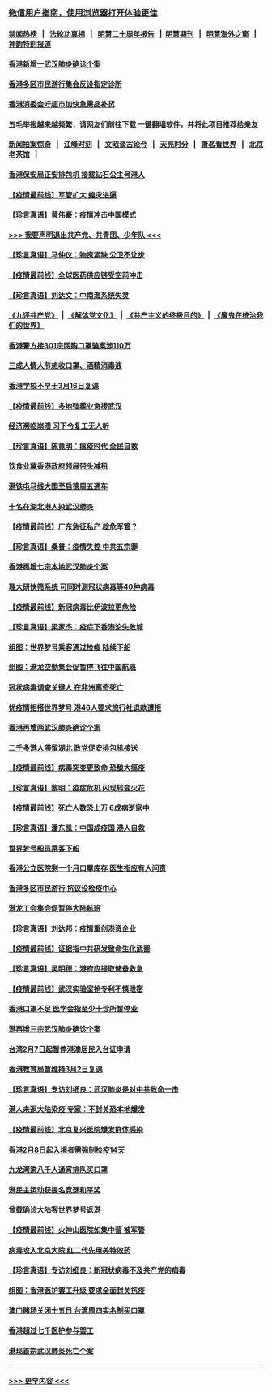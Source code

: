 ### [微信用户指南，使用浏览器打开体验更佳](https://github.com/gfw-breaker/banned-news1/blob/master/indexes/wechat-guide.md?t=0)
#### [禁闻热榜](热点新闻.md?t=0)  &nbsp;&nbsp;|&nbsp;&nbsp; [法轮功真相](https://github.com/gfw-breaker/truth/blob/master/README.md?t=0) &nbsp;&nbsp;|&nbsp;&nbsp; [明慧二十周年报告](https://github.com/gfw-breaker/mh-reports/blob/master/README.md?t=0) &nbsp;&nbsp;|&nbsp;&nbsp;[明慧期刊](https://github.com/gfw-breaker/mh-qikan) &nbsp;&nbsp;|&nbsp;&nbsp; [明慧海外之窗](https://github.com/gfw-breaker/mh-news/blob/master/README.md?t=0) &nbsp;&nbsp;|&nbsp;&nbsp; [神韵特别报道](https://github.com/gfw-breaker/mh-news/blob/master/shenyun.md?t=0)
#### [香港新增一武汉肺炎确诊个案](../pages/nsc415/n11874044.md?t=02172056) 
#### [香港多区市民游行集会反设指定诊所](../pages/nsc415/n11874017.md?t=02172056) 
#### [香港消委会吁超市加快急需品补货](../pages/nsc415/n11874003.md?t=02172056) 
#### 五毛举报越来越频繁，请网友们前往下载 [一键翻墙软件](https://github.com/gfw-breaker/ssr-accounts)，并将此项目推荐给亲友
#### [新闻拍案惊奇](https://github.com/gfw-breaker/banned-news1/blob/master/pages/link4.md) &nbsp;&nbsp;|&nbsp;&nbsp; [江峰时刻](https://github.com/gfw-breaker/banned-news1/blob/master/pages/link4.md) &nbsp;&nbsp;|&nbsp;&nbsp; [文昭谈古论今](https://github.com/gfw-breaker/banned-news1/blob/master/pages/link4.md) &nbsp;&nbsp;|&nbsp;&nbsp; [天亮时分](https://github.com/gfw-breaker/banned-news1/blob/master/pages/link4.md) &nbsp;&nbsp;|&nbsp;&nbsp; [萧茗看世界](https://github.com/gfw-breaker/banned-news1/blob/master/pages/link4.md) &nbsp;&nbsp;|&nbsp;&nbsp; [北京老茶馆](https://github.com/gfw-breaker/banned-news1/blob/master/pages/link4.md) &nbsp;&nbsp;|&nbsp;&nbsp; 
#### [香港保安局正安排包机 接载钻石公主号港人](../pages/nsc415/n11873932.md?t=02172056) 
#### [【疫情最前线】军管扩大 蝗灾进逼](../pages/nsc415/n11873780.md?t=02172056) 
#### [【珍言真语】黄伟豪：疫情冲击中国模式](../pages/nsc415/n11873482.md?t=02172056) 
#### [>>> 我要声明退出共产党、共青团、少年队 <<<](https://github.com/begood0513/goodnews/blob/master/quit/letter.md) 
#### [【珍言真语】马仲仪：物资紧缺 公卫不让步](../pages/nsc415/n11872315.md?t=02172056) 
#### [【疫情最前线】全球医药供应链受空前冲击](../pages/nsc415/n11869614.md?t=02172056) 
#### [【珍言真语】刘达文：中南海系统失灵](../pages/nsc415/n11869465.md?t=02172056) 
#### [《九评共产党》](https://github.com/begood0513/9ping.md/blob/master/README.md) &nbsp;|&nbsp; [《解体党文化》](../../../../jtdwh.md/blob/master/README.md)  &nbsp;|&nbsp; [《共产主义的终极目的》](../../../../gczydzjmd.md/blob/master/README.md) &nbsp;|&nbsp; [《魔鬼在统治我们的世界》](../../../../mgztzwmdsj.md/blob/master/README.md) 
#### [香港警方接301宗网购口罩骗案涉110万](../pages/nsc415/n11867572.md?t=02172056) 
#### [三成人情人节想收口罩、酒精消毒液](../pages/nsc415/n11867523.md?t=02172056) 
#### [香港学校不早于3月16日复课](../pages/nsc415/n11867498.md?t=02172056) 
#### [【疫情最前线】多地殡葬业急援武汉](../pages/nsc415/n11866914.md?t=02172056) 
#### [经济濒临崩溃 习下令复工无人听](../pages/nsc415/n11867269.md?t=02172056) 
#### [【珍言真语】陈竟明：瘟疫时代 全民自救](../pages/nsc415/n11866765.md?t=02172056) 
#### [饮食业冀香港政府领展带头减租](../pages/nsc415/n11864876.md?t=02172056) 
#### [港铁屯马线大围至启德周五通车](../pages/nsc415/n11864842.md?t=02172056) 
#### [十名在湖北港人染武汉肺炎](../pages/nsc415/n11864807.md?t=02172056) 
#### [【疫情最前线】广东急征私产 趁危军管？](../pages/nsc415/n11864205.md?t=02172056) 
#### [【珍言真语】桑普：疫情失控 中共五宗罪](../pages/nsc415/n11864157.md?t=02172056) 
#### [香港再增七宗本地武汉肺炎个案](../pages/nsc415/n11862405.md?t=02172056) 
#### [理大研快筛系统 可同时测冠状病毒等40种病毒](../pages/nsc415/n11862376.md?t=02172056) 
#### [【疫情最前线】新冠病毒比伊波拉更危险](../pages/nsc415/n11862199.md?t=02172056) 
#### [【珍言真语】梁家杰：疫症下香港沦失败城](../pages/nsc415/n11861588.md?t=02172056) 
#### [组图：世界梦号乘客通过检疫 陆续下船](../pages/nsc415/n11858302.md?t=02172056) 
#### [组图：港龙空勤集会促暂停飞往中国航班](../pages/nsc415/n11858190.md?t=02172056) 
#### [冠状病毒调查关键人 在非洲离奇死亡](../pages/nsc415/n11859798.md?t=02172056) 
#### [忧疫情拒搭世界梦号 港46人要求旅行社退款遭拒](../pages/nsc415/n11859849.md?t=02172056) 
#### [香港再增两武汉肺炎确诊个案](../pages/nsc415/n11859833.md?t=02172056) 
#### [二千多港人滞留湖北 政党促安排包机接送](../pages/nsc415/n11859831.md?t=02172056) 
#### [【疫情最前线】病毒突变更致命 恐酿大瘟疫](../pages/nsc415/n11859604.md?t=02172056) 
#### [【珍言真语】黎明：疫症危机 闪现转变火花](../pages/nsc415/n11859199.md?t=02172056) 
#### [【疫情最前线】死亡人数恐上万 6成病逝家中](../pages/nsc415/n11856687.md?t=02172056) 
#### [【珍言真语】潘东凯：中国成疫国 港人自救](../pages/nsc415/n11856962.md?t=02172056) 
#### [世界梦号船员乘客下船](../pages/nsc415/n11856883.md?t=02172056) 
#### [香港公立医院剩一个月口罩库存 医生指应有人问责](../pages/nsc415/n11856875.md?t=02172056) 
#### [香港多区市民游行 抗议设检疫中心](../pages/nsc415/n11856866.md?t=02172056) 
#### [港龙工会集会促暂停大陆航班](../pages/nsc415/n11856840.md?t=02172056) 
#### [【珍言真语】刘达邦：疫情重创港资企业](../pages/nsc415/n11854274.md?t=02172056) 
#### [【疫情最前线】证据指中共研发致命生化武器](../pages/nsc415/n11853087.md?t=02172056) 
#### [【珍言真语】吴明德：港府应提取储备救急](../pages/nsc415/n11852734.md?t=02172056) 
#### [【疫情最前线】武汉实验室抢专利不慎泄密](../pages/nsc415/n11850310.md?t=02172056) 
#### [香港口罩不足 医学会指至少十诊所暂停业](../pages/nsc415/n11850301.md?t=02172056) 
#### [港再增三宗武汉肺炎确诊个案](../pages/nsc415/n11850328.md?t=02172056) 
#### [台湾2月7日起暂停港澳居民入台证申请](../pages/nsc415/n11850304.md?t=02172056) 
#### [香港教育局暂维持3月2日复课](../pages/nsc415/n11850260.md?t=02172056) 
#### [【珍言真语】专访刘细良：武汉肺炎是对中共致命一击](../pages/nsc415/n11849934.md?t=02172056) 
#### [港人未返大陆染疫 专家：不封关恐本地爆发](../pages/nsc415/n11848021.md?t=02172056) 
#### [【疫情最前线】北京复兴医院爆发群体感染](../pages/nsc415/n11847626.md?t=02172056) 
#### [香港2月8日起入境者需强制检疫14天](../pages/nsc415/n11847658.md?t=02172056) 
#### [九龙湾逾八千人通宵排队买口罩](../pages/nsc415/n11847647.md?t=02172056) 
#### [港民主运动获提名竞逐和平奖](../pages/nsc415/n11847633.md?t=02172056) 
#### [曾载确诊大陆客世界梦号返港](../pages/nsc415/n11847608.md?t=02172056) 
#### [【疫情最前线】火神山医院如集中营 被军管](../pages/nsc415/n11847524.md?t=02172056) 
#### [病毒攻入北京大院 红二代先用美特效药](../pages/nsc415/n11847427.md?t=02172056) 
#### [【珍言真语】专访刘细良：新冠状病毒不及共产党的病毒](../pages/nsc415/n11847164.md?t=02172056) 
#### [组图：香港医护罢工升级 要求全面封关抗疫](../pages/nsc415/n11844107.md?t=02172056) 
#### [澳门赌场关闭十五日 台湾周四实名制买口罩](../pages/nsc415/n11845083.md?t=02172056) 
#### [香港超过七千医护参与罢工](../pages/nsc415/n11845051.md?t=02172056) 
#### [港现首宗武汉肺炎死亡个案](../pages/nsc415/n11844998.md?t=02172056) 

----
#### [ >>> 更早内容 <<< ](../indexes/nsc415-earlier.md)

